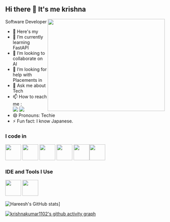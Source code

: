 ## Hi there 👋 It's me krishna

Software Developer 
<img align="right" width="370" height="290" src="https://i.pinimg.com/originals/47/f0/34/47f0342cec72b800463bf003eac1257e.gif">
- 🔭 Here's my                                                  
- 🌱 I’m currently learning FastAPI
- 👯 I’m looking to collaborate on AI
- 🤔 I’m looking for help with Placements in 
- 💬 Ask me about Tech
- 📫 How to reach me :
<br /> [<img src="https://img.shields.io/badge/Twitter-1DA1F2?style=for-the-badge&logo=twitter&logoColor=white" />](https://twitter.com/hareesh_dev) [<img src="https://img.shields.io/badge/LinkedIn-0077B5?style=for-the-badge&logo=linkedin&logoColor=white" />](https://www.linkedin.com/in/hareesh-r/)
- 😄 Pronouns: Techie
- ⚡ Fun fact: I know Japanese.
### I code in
<img height="50" width="50" src="https://img.icons8.com/color/48/000000/python.png" /> <img height="50" width="50" src="https://img.icons8.com/color/48/000000/html-5.png" /> <img height="50" width="50" src="https://img.icons8.com/color/48/000000/css3.png" /> <img height="50" width="50" src="https://img.icons8.com/color/48/000000/bootstrap.png" />
<img height="50" width="50" src="https://img.icons8.com/color/48/000000/javascript.png"/><img height="50" width="50" src="https://img.icons8.com/color/48/000000/mysql-logo.png"/>

### IDE and Tools I Use
<img height="50" width="50" src="https://img.icons8.com/color/48/000000/visual-studio-code-2019.png"/> <img height="50" width="50" src="https://img.icons8.com/color/48/000000/pycharm.png"/> 

![Hareesh's GitHub stats](https://github-readme-activity-graph.vercel.app/graph?username=krishnakumar1102&bg_color=121112&color=faf9fa&line=3cd369&point=f4ecec&area=true&hide_border=true)] 

[![krishnakumar1102's github activity graph](https://github-readme-activity-graph.vercel.app/graph?username=krishnakumar1102&bg_color=121112&color=faf9fa&line=3cd369&point=f4ecec&area=true&hide_border=true)](https://github.com/ashutosh00710/github-readme-activity-graph)
